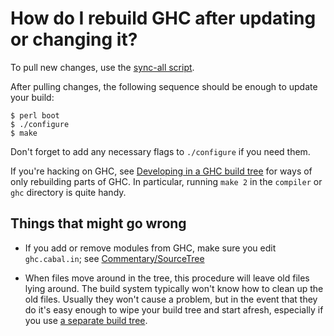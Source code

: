 # How do I rebuild GHC after updating or changing it?


To pull new changes, use the [sync-all script](building/sync-all#pulling-new-patches).


After pulling changes, the following sequence should be enough to update your build:

```wiki
$ perl boot
$ ./configure
$ make
```


Don't forget to add any necessary flags to `./configure` if you need them.


If you're hacking on GHC, see [Developing in a GHC build tree](building/using#developing-in-a-ghc-build-tree) for ways of only rebuilding parts of GHC. In particular, running `make 2` in the `compiler` or `ghc` directory is quite handy.

## Things that might go wrong

- If you add or remove modules from GHC, make sure you edit `ghc.cabal.in`; see [Commentary/SourceTree](commentary/source-tree)

- When files move around in the tree, this procedure will leave old files lying around.  The build system typically won't know how to clean up the old files.  Usually they won't cause a problem, but in the event that they do it's easy enough to wipe your build tree and start afresh, especially if you use [a separate build tree](building/using#source-trees-and-build-trees).
